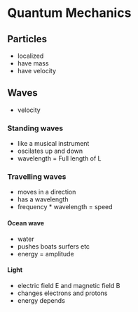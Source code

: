 # Quantum Mechanics
## Particles
+ localized
+ have mass
+ have velocity

## Waves
+ velocity

### Standing waves
+ like a musical instrument
+ oscilates up and down
+ wavelength = Full length of L

### Travelling waves
+ moves in a direction
+ has a wavelength
+ frequency * wavelength = speed

#### Ocean wave
+ water
+ pushes boats surfers etc
+ energy = amplitude

#### Light
+ electric field E and magnetic field B
+ changes electrons and protons
+ energy depends

